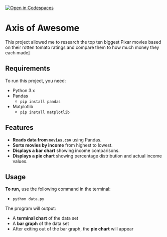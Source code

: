 [![Open in Codespaces](https://classroom.github.com/assets/launch-codespace-2972f46106e565e64193e422d61a12cf1da4916b45550586e14ef0a7c637dd04.svg)](https://classroom.github.com/open-in-codespaces?assignment_repo_id=18942367)
# Axis of Awesome

This project allowed me to research the top ten biggest Pixar movies based on their rotten tomato ratings and compare them to how much money they each made]

## Requirements
To run this project, you need:
- Python 3.x
- Pandas
    - `pip install pandas`
- Matplotlib
    - `pip install matplotlib`

## Features
- **Reads data from `movies.csv`** using Pandas.
- **Sorts movies by income** from highest to lowest.
- **Displays a bar chart** showing income comparisons.
- **Displays a pie chart** showing percentage distribution and actual income values.

## Usage
**To run,** use the following command in the terminal:
- `python data.py`

The program will output:
- A **terminal chart** of the data set
- A **bar graph** of the data set
- After exiting out of the bar graph, the **pie chart** will appear
